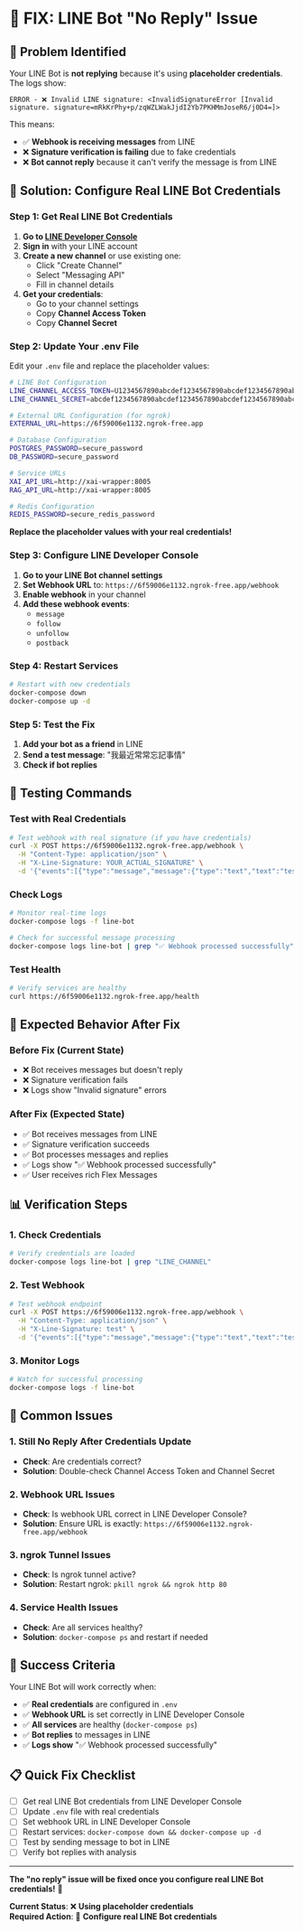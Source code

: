# 🔧 **FIX: LINE Bot "No Reply" Issue**

## 🚨 **Problem Identified**

Your LINE Bot is **not replying** because it's using **placeholder credentials**. The logs show:

```
ERROR - ❌ Invalid LINE signature: <InvalidSignatureError [Invalid signature. signature=mRkKrPhy+p/zqWZLWakJjdI2Yb7PKHMmJoseR6/j0D4=]>
```

This means:
- ✅ **Webhook is receiving messages** from LINE
- ❌ **Signature verification is failing** due to fake credentials
- ❌ **Bot cannot reply** because it can't verify the message is from LINE

## 🔧 **Solution: Configure Real LINE Bot Credentials**

### **Step 1: Get Real LINE Bot Credentials**

1. **Go to [LINE Developer Console](https://developers.line.biz/)**
2. **Sign in** with your LINE account
3. **Create a new channel** or use existing one:
   - Click "Create Channel"
   - Select "Messaging API"
   - Fill in channel details
4. **Get your credentials**:
   - Go to your channel settings
   - Copy **Channel Access Token**
   - Copy **Channel Secret**

### **Step 2: Update Your .env File**

Edit your `.env` file and replace the placeholder values:

```bash
# LINE Bot Configuration
LINE_CHANNEL_ACCESS_TOKEN=U1234567890abcdef1234567890abcdef1234567890abcdef1234567890abcdef
LINE_CHANNEL_SECRET=abcdef1234567890abcdef1234567890abcdef1234567890abcdef1234567890abcdef

# External URL Configuration (for ngrok)
EXTERNAL_URL=https://6f59006e1132.ngrok-free.app

# Database Configuration
POSTGRES_PASSWORD=secure_password
DB_PASSWORD=secure_password

# Service URLs
XAI_API_URL=http://xai-wrapper:8005
RAG_API_URL=http://xai-wrapper:8005

# Redis Configuration
REDIS_PASSWORD=secure_redis_password
```

**Replace the placeholder values with your real credentials!**

### **Step 3: Configure LINE Developer Console**

1. **Go to your LINE Bot channel settings**
2. **Set Webhook URL** to: `https://6f59006e1132.ngrok-free.app/webhook`
3. **Enable webhook** in your channel
4. **Add these webhook events**:
   - `message`
   - `follow`
   - `unfollow`
   - `postback`

### **Step 4: Restart Services**

```bash
# Restart with new credentials
docker-compose down
docker-compose up -d
```

### **Step 5: Test the Fix**

1. **Add your bot as a friend** in LINE
2. **Send a test message**: "我最近常常忘記事情"
3. **Check if bot replies**

## 🧪 **Testing Commands**

### **Test with Real Credentials**

```bash
# Test webhook with real signature (if you have credentials)
curl -X POST https://6f59006e1132.ngrok-free.app/webhook \
  -H "Content-Type: application/json" \
  -H "X-Line-Signature: YOUR_ACTUAL_SIGNATURE" \
  -d '{"events":[{"type":"message","message":{"type":"text","text":"test"}}]}'
```

### **Check Logs**

```bash
# Monitor real-time logs
docker-compose logs -f line-bot

# Check for successful message processing
docker-compose logs line-bot | grep "✅ Webhook processed successfully"
```

### **Test Health**

```bash
# Verify services are healthy
curl https://6f59006e1132.ngrok-free.app/health
```

## 🎯 **Expected Behavior After Fix**

### **Before Fix (Current State)**
- ❌ Bot receives messages but doesn't reply
- ❌ Signature verification fails
- ❌ Logs show "Invalid signature" errors

### **After Fix (Expected State)**
- ✅ Bot receives messages from LINE
- ✅ Signature verification succeeds
- ✅ Bot processes messages and replies
- ✅ Logs show "✅ Webhook processed successfully"
- ✅ User receives rich Flex Messages

## 📊 **Verification Steps**

### **1. Check Credentials**
```bash
# Verify credentials are loaded
docker-compose logs line-bot | grep "LINE_CHANNEL"
```

### **2. Test Webhook**
```bash
# Test webhook endpoint
curl -X POST https://6f59006e1132.ngrok-free.app/webhook \
  -H "Content-Type: application/json" \
  -H "X-Line-Signature: test" \
  -d '{"events":[{"type":"message","message":{"type":"text","text":"test"}}]}'
```

### **3. Monitor Logs**
```bash
# Watch for successful processing
docker-compose logs -f line-bot
```

## 🚨 **Common Issues**

### **1. Still No Reply After Credentials Update**
- **Check**: Are credentials correct?
- **Solution**: Double-check Channel Access Token and Channel Secret

### **2. Webhook URL Issues**
- **Check**: Is webhook URL correct in LINE Developer Console?
- **Solution**: Ensure URL is exactly: `https://6f59006e1132.ngrok-free.app/webhook`

### **3. ngrok Tunnel Issues**
- **Check**: Is ngrok tunnel active?
- **Solution**: Restart ngrok: `pkill ngrok && ngrok http 80`

### **4. Service Health Issues**
- **Check**: Are all services healthy?
- **Solution**: `docker-compose ps` and restart if needed

## 🎉 **Success Criteria**

Your LINE Bot will work correctly when:

- ✅ **Real credentials** are configured in `.env`
- ✅ **Webhook URL** is set correctly in LINE Developer Console
- ✅ **All services** are healthy (`docker-compose ps`)
- ✅ **Bot replies** to messages in LINE
- ✅ **Logs show** "✅ Webhook processed successfully"

## 📋 **Quick Fix Checklist**

- [ ] Get real LINE Bot credentials from LINE Developer Console
- [ ] Update `.env` file with real credentials
- [ ] Set webhook URL in LINE Developer Console
- [ ] Restart services: `docker-compose down && docker-compose up -d`
- [ ] Test by sending message to bot in LINE
- [ ] Verify bot replies with analysis

---

**The "no reply" issue will be fixed once you configure real LINE Bot credentials!** 🚀

**Current Status**: ❌ **Using placeholder credentials**  
**Required Action**: 🔧 **Configure real LINE Bot credentials**
